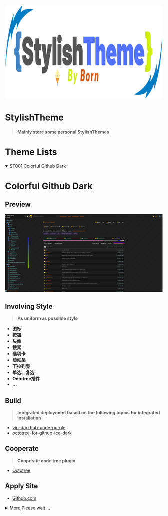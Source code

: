 <p align="center">
  <img alt="logo" src="images/logo.png" style="height: 300px;width: 100%;">
</p>

# **StylishTheme**
> **Mainly store some personal StylishThemes**

# **Theme Lists**
<details open>
<summary>
    <span>ST001 Colorful Github Dark</span>
</summary>

# **Colorful Github Dark**
## **Preview**
![images](images/Colorful-Github-Dark-001.png)

## **Involving Style**
> **As uniform as possible style**

- **图标**
- **按钮**
- **头像**
- **搜索**
- **选项卡**
- **滚动条**
- **下拉列表**
- **单选、复选**
- **Octotree插件**
- **...**

## **Build**
> **Integrated deployment based on the following topics for integrated installation**

- [vip-darkhub-code-purple](https://userstyles.org/styles/172338/vip-darkhub-code-purple)
- [octotree-for-github-ice-dark](https://userstyles.org/styles/170999/octotree-for-github-ice-dark)

## **Cooperate**
> **Cooperate code tree plugin**

- [Octotree](https://chrome.google.com/webstore/detail/octotree/bkhaagjahfmjljalopjnoealnfndnagc?utm_source=chrome-ntp-icon)

## **Apply Site**
- [Github.com](https://github.com)

</details>

<details>
<summary>
    <span>More,Please wait ...</span>
</summary>
</details>